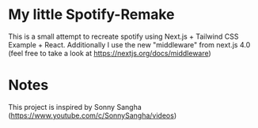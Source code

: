 # My little Spotify-Remake

This is a small attempt to recreate spotify using Next.js + Tailwind CSS Example + React. Additionally I use the new "middleware" from next.js 4.0 (feel free to take a look at https://nextjs.org/docs/middleware) 


# Notes
This project is inspired by Sonny Sangha (https://www.youtube.com/c/SonnySangha/videos)
